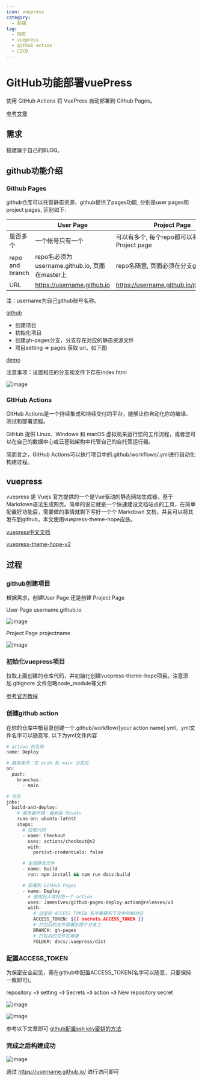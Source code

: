 ```yaml
---
icon: vuepress
category:
  - 前端
tag:
  - 网页  
  - vuepress
  - github action
  - CICD
---
```


# GitHub功能部署vuePress

使用 GitHub Actions 将 VuePress 自动部署到 Github Pages。

[参考文章](https://juejin.cn/post/7045099697156915208)

## 需求
搭建属于自己的BLOG。
## github功能介绍
### Github Pages 

github仓库可以托管静态资源，github提供了pages功能, 分别是user pages和project pages, 区别如下:

|     | User Page  |   Project Page  |
|  ----  | ----  |  --- |
| 是否多个  | 一个帐号只有一个 | 可以有多个, 每个repo都可以有对应的Project page |
| repo and branch  | repo名必须为username.github.io, 页面在master上 | repo名随意, 页面必须在分支gh-pages下 |
| URL  | https://username.github.io | https://username.github.io/projectname |

注：username为自己github账号名称。

[github](https://github.com/)

* 创建项目
* 初始化项目
* 创建gh-pages分支，分支存在对应的静态资源文件
* 项目setting => pages 获取 url，如下图
  
[demo](https://keyl-liucong.github.io/test-domain/)

注意事项：设置相应的分支和文件下存在index.html

![image](./assets/vuepress-1.png)

### GItHub Actions

GItHub Actions是一个持续集成和持续交付的平台，能够让你自动化你的编译、测试和部署流程。

GitHub 提供 Linux、Windows 和 macOS 虚拟机来运行您的工作流程，或者您可以在自己的数据中心或云基础架构中托管自己的自托管运行器。

简而言之，GitHub Actions可以执行项目中的.github/workflows/.yml进行自动化构建过程。

## vuepress

vuepress 是 Vuejs 官方提供的一个是Vue驱动的静态网站生成器，基于Markdown语法生成网页。简单的说它就是一个快速建设文档站点的工具，在简单配置好功能后，需要做的事情就剩下写好一个个 Markdown 文档，并且可以将其发布到github，本文使用vuepress-theme-hope皮肤。

[vuepress中文文档](https://www.vuepress.cn/)

[vuepress-theme-hope-v2](https://vuepress-theme-hope.github.io/v2/)

## 过程

### github创建项目
根据需求，创建User Page 还是创建 Project Page

User Page   username.github.io

![image](./assets/vuepress-2.png)

Project Page  projectname

![image](./assets/vuepress-3.png)

### 初始化vuepress项目

拉取上面创建的仓库代码，并初始化创建vuepress-theme-hope项目。注意添加.gitignore 文件忽略node_module等文件

[参考官方教程](https://vuepress-theme-hope.github.io/v2/zh/cookbook/tutorial/env.html)

### 创建github action

在你的仓库中根目录创建一个.github/workflow/[your action name].yml，yml文件名字可以随意写, 以下为yml文件内容
```bash
# action 的名称
name: Deploy

# 触发条件：在 push 到 main 分支后
on:
  push:
    branches:
      - main

# 任务
jobs:
  build-and-deploy:
    # 服务器环境：最新版 Ubuntu
    runs-on: ubuntu-latest
    steps:
      # 拉取代码
      - name: Checkout
        uses: actions/checkout@v2
        with:
          persist-credentials: false

      # 生成静态文件
      - name: Build
        run: npm install && npm run docs:build

      # 部署到 GitHub Pages
      - name: Deploy
        # 使用别人写好的一个 action
        uses: JamesIves/github-pages-deploy-action@releases/v3
        with:
          # 这里的 ACCESS_TOKEN 名字需要和下文中的相对应
          ACCESS_TOKEN: ${{ secrets.ACCESS_TOKEN }}
          # 打包后的文件部署到哪个分支上
          BRANCH: gh-pages
          # 打包后的文件在哪里
          FOLDER: docs/.vuepress/dist
```

### 配置ACCESS_TOKEN

为保密安全起见，需在github中配置ACCESS_TOKEN(名字可以随意，只要保持一致即可)。

repository =》 setting =》 Secrets =》 action =》 New repository secret

![image](./assets/vuepress-4.png)


![image](./assets/vuepress-6.png)

参考以下文章即可
[github配置ssh key密钥的方法](https://blog.csdn.net/x550392236/article/details/123069751)

### 完成之后构建成功

![image](./assets/vuepress-7.png)

通过 https://username.github.io/  进行访问即可


